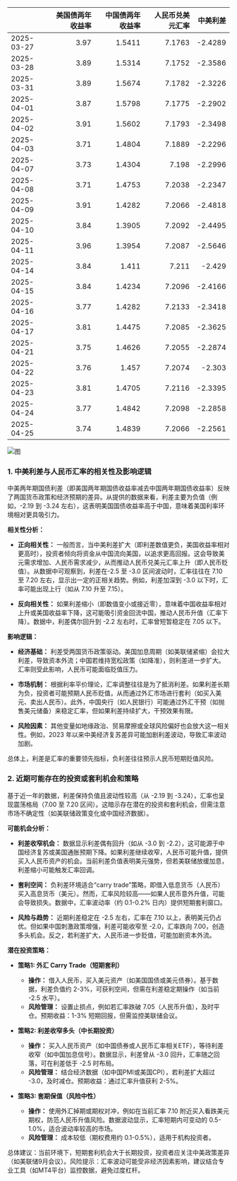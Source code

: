 |            |   美国债两年收益率 |   中国债两年收益率 |   人民币兑美元汇率 |   中美利差 |
|:-----------|-------------------:|-------------------:|-------------------:|-----------:|
| 2025-03-27 |               3.97 |             1.5411 |             7.1763 |    -2.4289 |
| 2025-03-28 |               3.89 |             1.5314 |             7.1752 |    -2.3586 |
| 2025-03-31 |               3.89 |             1.5674 |             7.1782 |    -2.3226 |
| 2025-04-01 |               3.87 |             1.5798 |             7.1775 |    -2.2902 |
| 2025-04-02 |               3.91 |             1.5602 |             7.1793 |    -2.3498 |
| 2025-04-03 |               3.71 |             1.4804 |             7.1889 |    -2.2296 |
| 2025-04-07 |               3.73 |             1.4304 |             7.198  |    -2.2996 |
| 2025-04-08 |               3.71 |             1.4753 |             7.2038 |    -2.2347 |
| 2025-04-09 |               3.91 |             1.4282 |             7.2066 |    -2.4818 |
| 2025-04-10 |               3.84 |             1.3905 |             7.2092 |    -2.4495 |
| 2025-04-11 |               3.96 |             1.3954 |             7.2087 |    -2.5646 |
| 2025-04-14 |               3.84 |             1.411  |             7.211  |    -2.429  |
| 2025-04-15 |               3.84 |             1.4234 |             7.2096 |    -2.4166 |
| 2025-04-16 |               3.77 |             1.4282 |             7.2133 |    -2.3418 |
| 2025-04-17 |               3.81 |             1.4475 |             7.2085 |    -2.3625 |
| 2025-04-21 |               3.75 |             1.4626 |             7.2055 |    -2.2874 |
| 2025-04-22 |               3.76 |             1.457  |             7.2074 |    -2.303  |
| 2025-04-23 |               3.81 |             1.4705 |             7.2116 |    -2.3395 |
| 2025-04-24 |               3.77 |             1.4842 |             7.2098 |    -2.2858 |
| 2025-04-25 |               3.74 |             1.4839 |             7.2066 |    -2.2561 |

![图](%s\interest_exchanget.png)

### 1. 中美利差与人民币汇率的相关性及影响逻辑

中美两年期国债利差（即美国两年期国债收益率减去中国两年期国债收益率）反映了两国货币政策和经济预期的差异。从提供的数据来看，利差主要为负值（例如，-2.19 到 -3.24 左右），这表明美国国债收益率高于中国，意味着美国利率环境相对更具吸引力。

**相关性分析：**  
- **正向相关性：** 一般而言，当中美利差扩大（即利差数值更负，美国收益率相对更高时），投资者倾向将资金从中国流向美国，以追求更高回报。这会导致美元需求增加、人民币需求减少，从而推动人民币兑美元汇率上升（即人民币贬值）。从数据中可观察到，利差在-2.5 至 -3.0 区间波动时，汇率往往在 7.10 至 7.20 左右，显示出一定的正相关趋势。例如，利差加深到 -3.0 以下时，汇率可能出现上行（如从 7.10 升至 7.15）。
  
- **反向相关性：** 如果利差缩小（即数值变小或接近零），意味着中国收益率相对上升或美国收益率下降，这可能吸引资金回流中国，推动人民币升值（汇率下降）。数据中，利差偶尔回升到 -2.2 左右时，汇率曾短暂稳定在 7.05 以下。

**影响逻辑：**  
- **经济基础：** 利差受两国货币政策驱动。美国加息周期（如美联储紧缩）会拉大利差，导致资本外流；中国若维持宽松政策（如降准），则利差进一步扩大。汇率则受此影响，人民币可能面临贬值压力。
  
- **市场机制：** 根据利率平价理论，汇率调整往往是为了抵消利差。如果利差长期为负，投资者可能预期人民币贬值，从而通过外汇市场进行套利（如买入美元、卖出人民币）。此外，中国央行（如人民银行）可能通过外汇干预（如抛售美元储备）来稳定汇率，但如果利差持续扩大，干预效果有限。
  
- **风险因素：** 其他变量如地缘政治、贸易摩擦或全球风险偏好也会放大这一相关性。例如，2023 年以来中美经济复苏差异可能加剧利差波动，导致汇率波动加剧。

总体上，利差是汇率的重要领先指标，负利差往往预示人民币短期贬值风险。

### 2. 近期可能存在的投资或套利机会和策略

基于近一年的数据，利差保持负值且波动性较高（从 -2.19 到 -3.24），汇率也呈现震荡格局（7.00 至 7.20 区间）。这暗示存在潜在的投资和套利机会，但需注意市场不确定性（如美联储政策变化或中国经济数据）。

**可能机会分析：**  
- **利差收窄机会：** 数据显示利差偶有回升（如从 -3.0 到 -2.2），这可能源于中国经济复苏或美国通胀预期下降。如果利差继续收窄，人民币可能升值，提供买入人民币资产的机会。当前利差负值表明美元强势，但若美联储放缓加息，利差缩小可能触发汇率回调。
  
- **套利空间：** 负利差环境适合“carry trade”策略，即借入低息货币（人民币）买入高息货币（美元）。然而，汇率风险较高——如果人民币意外升值，可能会导致损失。数据中，汇率波动率（约 0.1-0.2% 日内）提供短期套利窗口。
  
- **风险与趋势：** 近期利差稳定在 -2.5 左右，汇率在 7.10 以上，表明美元仍占优。但如果中国刺激政策增强，利差可能收窄至 -2.0，汇率跌向 7.00，创造多头机会。反之，若利差扩大，人民币进一步贬值，可能加剧资本外流。

**潜在投资策略：**  
- **策略1: 外汇 Carry Trade（短期套利）**  
  - **操作：** 借入人民币，买入美元资产（如美国国债或美元债券）。基于数据，利差负值约 2-3%，可获利空间，但需在利差稳定期操作（如当前 -2.5 水平）。  
  - **风险管理：** 设置止损点，例如若汇率跌破 7.05（人民币升值），及时平仓。预期收益：1-3% 短期回报，但需监控美联储会议。  
    
- **策略2: 利差收窄多头（中长期投资）**  
  - **操作：** 买入人民币资产（如中国债券或人民币汇率相关ETF），等待利差收窄（如中国加息信号）。数据显示，利差曾从 -3.0 回升，汇率随之回落，可在利差低于 -2.5 时布局。  
  - **风险管理：** 结合经济数据（如中国PMI或美国CPI），若利差扩大超过 -3.0，及时减仓。预期收益：通过汇率升值获利 2-5%。  
    
- **策略3: 套期保值（风险中性）**  
  - **操作：** 使用外汇掉期或期权对冲，例如在当前汇率 7.10 附近买入看跌美元期权，防范人民币升值风险。数据波动显示，汇率短期内可变动的 0.5-1.0%，适合波动率较高的市场。  
  - **风险管理：** 成本较低（期权费用约 0.1-0.5%），适用于机构投资者。  
    
总体建议：当前环境下，短期套利机会大于长期投资，投资者应关注中美政策差异（如美联储9月会议）。风险提示：汇率波动可能受非经济因素影响，建议结合专业工具（如MT4平台）监控数据，避免过度杠杆。